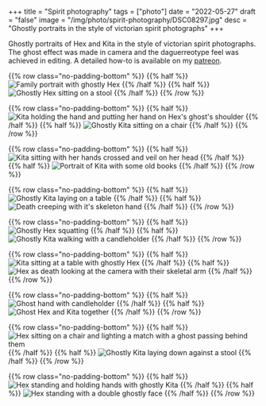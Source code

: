+++
title = "Spirit photography"
tags = ["photo"]
date = "2022-05-27"
draft = "false"
image = "/img/photo/spirit-photography/DSC08297.jpg"
desc = "Ghostly portraits in the style of victorian spirit photographs"
+++

Ghostly portraits of Hex and Kita in the style of victorian spirit photographs. The ghost effect was made in camera and the daguerreotype feel was achieved in editing. A detailed how-to is available on my [patreon](https://www.patreon.com/ritualdust).

{{% row class="no-padding-bottom" %}}
{{% half %}}
![Family portrait with ghostly Hex](/img/photo/spirit-photography/DSC08297.jpg "Family portrait with ghostly Hex")
{{% /half %}}
{{% half %}}
![Ghostly Hex sitting on a stool](/img/photo/spirit-photography/DSC08307.jpg "Ghostly Hex sitting on a stool")
{{% /half %}}
{{% /row %}}

{{% row class="no-padding-bottom" %}}
{{% half %}}
![Kita holding the hand and putting her hand on Hex's ghost's shoulder](/img/photo/spirit-photography/DSC08322.jpg "Kita holding the hand and putting her hand on Hex's ghost's shoulder")
{{% /half %}}
{{% half %}}
![Ghostly Kita sitting on a chair](/img/photo/spirit-photography/DSC08292.jpg "Ghostly Kita sitting on a chair")
{{% /half %}}
{{% /row %}}

{{% row class="no-padding-bottom" %}}
{{% half %}}
![Kita sitting with her hands crossed and veil on her head](/img/photo/spirit-photography/DSC08331.jpg "Kita sitting with her hands crossed and veil on her head")
{{% /half %}}
{{% half %}}
![Portrait of Kita with some old books](/img/photo/spirit-photography/DSC08291.jpg "Portrait of Kita with some old books")
{{% /half %}}
{{% /row %}}

{{% row class="no-padding-bottom" %}}
{{% half %}}
![Ghostly Kita laying on a table](/img/photo/spirit-photography/DSC08336.jpg "Ghostly Kita laying on a table")
{{% /half %}}
{{% half %}}
![Death creeping with it's skeleton hand](/img/photo/spirit-photography/DSC08328.jpg "Death creeping with it's skeleton hand")
{{% /half %}}
{{% /row %}}

{{% row class="no-padding-bottom" %}}
{{% half %}}
![Ghostly Hex squatting](/img/photo/spirit-photography/DSC08347.jpg "Ghostly Hex squatting")
{{% /half %}}
{{% half %}}
![Ghostly Kita walking with a candleholder](/img/photo/spirit-photography/DSC08300.jpg "Ghostly Kita walking with a candleholder")
{{% /half %}}
{{% /row %}}

{{% row class="no-padding-bottom" %}}
{{% half %}}
![Kita sitting at a table with ghostly Hex](/img/photo/spirit-photography/DSC08325.jpg "Kita sitting at a table with ghostly Hex")
{{% /half %}}
{{% half %}}
![Hex as death looking at the camera with their skeletal arm](/img/photo/spirit-photography/DSC08330.jpg "Hex as death looking at the camera with their skeletal arm")
{{% /half %}}
{{% /row %}}

{{% row class="no-padding-bottom" %}}
{{% half %}}
![Ghost hand with candleholder](/img/photo/spirit-photography/DSC08341.jpg "Ghost hand with candleholder")
{{% /half %}}
{{% half %}}
![Ghost Hex and Kita together](/img/photo/spirit-photography/DSC08306.jpg "Ghost Hex and Kita together")
{{% /half %}}
{{% /row %}}

{{% row class="no-padding-bottom" %}}
{{% half %}}
![Hex sitting on a chair and lighting a match with a ghost passing behind them](/img/photo/spirit-photography/DSC08314.jpg "Hex sitting on a chair and lighting a match with a ghost passing behind them")
{{% /half %}}
{{% half %}}
![Ghostly Kita laying down against a stool](/img/photo/spirit-photography/DSC08349.jpg "Ghostly Kita laying down against a stool")
{{% /half %}}
{{% /row %}}

{{% row class="no-padding-bottom" %}}
{{% half %}}
![Hex standing and holding hands with ghostly Kita](/img/photo/spirit-photography/DSC08319.jpg "Hex standing and holding hands with ghostly Kita")
{{% /half %}}
{{% half %}}
![Hex standing with a double ghostly face](/img/photo/spirit-photography/DSC08345.jpg "Hex standing with a double ghostly face")
{{% /half %}}
{{% /row %}}
